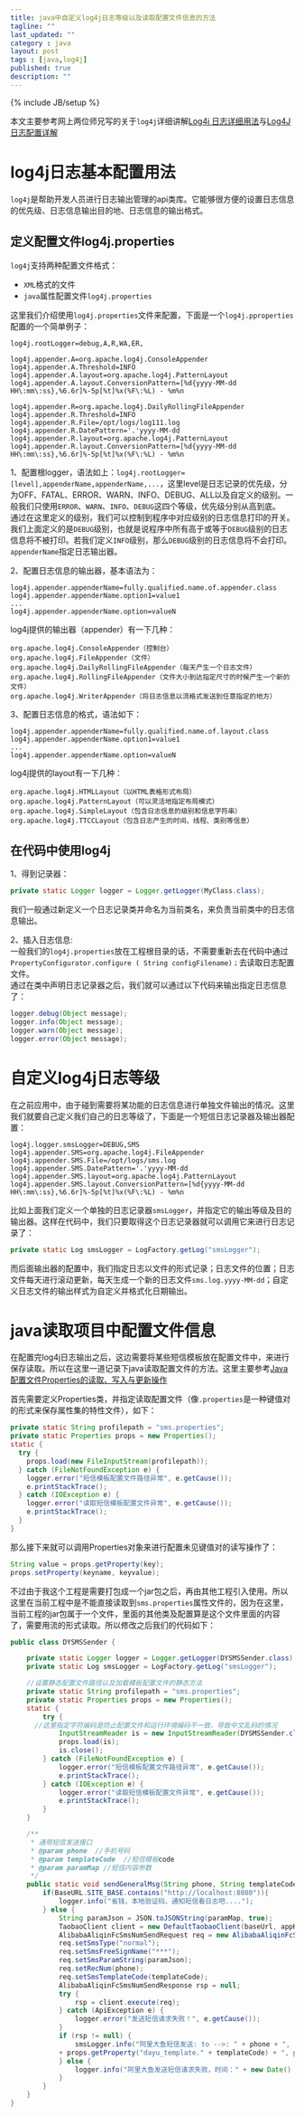 ```yaml
---
title: java中自定义log4j日志等级以及读取配置文件信息的方法
tagline: ""
last_updated: ""
category : java
layout: post
tags : [java,log4j]
published: true
description: ""
---
```

{% include JB/setup %}

本文主要参考网上两位师兄写的关于`log4j`详细讲解[Log4j 日志详细用法](http://blog.csdn.net/ithomer/article/details/38021077)与[Log4J日志配置详解](http://www.cnblogs.com/ITtangtang/p/3926665.html)  

# log4j日志基本配置用法  

`log4j`是帮助开发人员进行日志输出管理的api类库。它能够很方便的设置日志信息的优先级、日志信息输出目的地、日志信息的输出格式。  

## 定义配置文件log4j.properties  

`log4j`支持两种配置文件格式：  
* `XML`格式的文件  
* `java`属性配置文件`log4j.properties`  

这里我们介绍使用`log4j.properties`文件来配置，下面是一个`log4j.pproperties`配置的一个简单例子：  

```
log4j.rootLogger=debug,A,R,WA,ER,

log4j.appender.A=org.apache.log4j.ConsoleAppender
log4j.appender.A.Threshold=INFO
log4j.appender.A.layout=org.apache.log4j.PatternLayout
log4j.appender.A.layout.ConversionPattern=[%d{yyyy-MM-dd HH\:mm\:ss},%6.6r]%-5p[%t]%x(%F\:%L) - %m%n   

log4j.appender.R=org.apache.log4j.DailyRollingFileAppender
log4j.appender.R.Threshold=INFO
log4j.appender.R.File=/opt/logs/log111.log
log4j.appender.R.DatePattern='.'yyyy-MM-dd
log4j.appender.R.layout=org.apache.log4j.PatternLayout
log4j.appender.R.layout.ConversionPattern=[%d{yyyy-MM-dd HH\:mm\:ss},%6.6r]%-5p[%t]%x(%F\:%L) - %m%n
```  

1、配置根logger，语法如上：`log4j.rootLogger=[level],appenderName,appenderName,...`，这里level是日志记录的优先级，分为OFF、FATAL、ERROR、WARN、INFO、DEBUG、ALL以及自定义的级别。一般我们只使用`ERROR`、`WARN`、`INFO`、`DEBUG`这四个等级，优先级分别从高到底。  
通过在这里定义的级别，我们可以控制到程序中对应级别的日志信息打印的开关。我们上面定义的是`DEBUG`级别，也就是说程序中所有高于或等于`DEBUG`级别的日志信息将不被打印。若我们定义`INFO`级别，那么`DEBUG`级别的日志信息将不会打印。`appenderName`指定日志输出器。  

2、配置日志信息的输出器，基本语法为：  

```
log4j.appender.appenderName=fully.qualified.name.of.appender.class
log4j.appender.appenderName.option1=value1
...
log4j.appender.appenderName.option=valueN
```  

log4j提供的输出器（appender）有一下几种：  

```
org.apache.log4j.ConsoleAppender（控制台）
org.apache.log4j.FileAppender（文件）
org.apache.log4j.DailyRollingFileAppender（每天产生一个日志文件）
org.apache.log4j.RollingFileAppender（文件大小到达指定尺寸的时候产生一个新的文件）
org.apache.log4j.WriterAppender（将日志信息以流格式发送到任意指定的地方）
```  

3、配置日志信息的格式，语法如下：  

```
log4j.appender.appenderName=fully.qualified.name.of.layout.class
log4j.appender.appenderName.option1=value1
...
log4j.appender.appenderName.option=valueN
```  

log4j提供的layout有一下几种：  

```
org.apache.log4j.HTMLLayout（以HTML表格形式布局）
org.apache.log4j.PatternLayout（可以灵活地指定布局模式）
org.apache.log4j.SimpleLayout（包含日志信息的级别和信息字符串）
org.apache.log4j.TTCCLayout（包含日志产生的时间、线程、类别等信息）
```  

## 在代码中使用log4j  

1、得到记录器：  

```java
private static Logger logger = Logger.getLogger(MyClass.class);
```  

我们一般通过新定义一个日志记录类并命名为当前类名，来负责当前类中的日志信息输出。  

2、插入日志信息:  
一般我们的`log4j.properties`放在工程根目录的话，不需要重新去在代码中通过`PropertyConfigurator.configure ( String configFilename)；`去读取日志配置文件。  
通过在类中声明日志记录器之后，我们就可以通过以下代码来输出指定日志信息了：  

```java
logger.debug(Object message);
logger.info(Object message);
logger.warn(Object message);
logger.error(Object message);
```  

# 自定义log4j日志等级  

在之前应用中，由于碰到需要将某功能的日志信息进行单独文件输出的情况。这里我们就要自己定义我们自己的日志等级了，下面是一个短信日志记录器及输出器配置：  

```
log4j.logger.smsLogger=DEBUG,SMS
log4j.appender.SMS=org.apache.log4j.FileAppender
log4j.appender.SMS.File=/opt/logs/sms.log
log4j.appender.SMS.DatePattern='.'yyyy-MM-dd
log4j.appender.SMS.layout=org.apache.log4j.PatternLayout
log4j.appender.SMS.layout.ConversionPattern=[%d{yyyy-MM-dd HH\:mm\:ss},%6.6r]%-5p[%t]%x(%F\:%L) - %m%n
```  

比如上面我们定义一个单独的日志记录器`smsLogger`，并指定它的输出等级及目的输出器。这样在代码中，我们只要取得这个日志记录器就可以调用它来进行日志记录了：  

```java
private static Log smsLogger = LogFactory.getLog("smsLogger");
```  

而后面输出器的配置中，我们指定日志以文件的形式记录；日志文件的位置；日志文件每天进行滚动更新，每天生成一个新的日志文件`sms.log.yyyy-MM-dd`；自定义日志文件的输出样式为自定义并格式化日期输出。  

# java读取项目中配置文件信息  

在配置完log4j日志输出之后，这边需要将某些短信模板放在配置文件中，来进行保存读取。所以在这里一道记录下java读取配置文件的方法。这里主要参考[Java配置文件Properties的读取、写入与更新操作](http://blog.csdn.net/thl331860203/article/details/7239937)  

首先需要定义Properties类，并指定读取配置文件（像`.properties`是一种键值对的形式来保存属性集的特性文件），如下：  

```java
private static String profilepath = "sms.properties";
private static Properties props = new Properties();
static {
  try {
    props.load(new FileInputStream(profilepath));
  } catch (FileNotFoundException e) {
    logger.error("短信模板配置文件路径异常", e.getCause());
    e.printStackTrace();
  } catch (IOException e) {
    logger.error("读取短信模板配置文件异常", e.getCause());
    e.printStackTrace();
  }
}
```  

那么接下来就可以调用Properties对象来进行配置未见键值对的读写操作了：  

```java
String value = props.getProperty(key);
props.setProperty(keyname, keyvalue);
```  

不过由于我这个工程是需要打包成一个jar包之后，再由其他工程引入使用。所以这里在当前工程中是不能直接读取到`sms.properties`属性文件的，因为在这里，当前工程的jar包属于一个文件，里面的其他类及配置算是这个文件里面的内容了，需要用流的形式读取。所以修改之后我们的代码如下：  

```java
public class DYSMSSender {

	private static Logger logger = Logger.getLogger(DYSMSSender.class);
	private static Log smsLogger = LogFactory.getLog("smsLogger");

	//设置静态配置文件路径以及加载模板配置文件的静态方法
	private static String profilepath = "sms.properties";
	private static Properties props = new Properties();
	static {
		try {
      //这里指定字符编码是防止配置文件和运行环境编码不一致，导致中文乱码的情况
			InputStreamReader is = new InputStreamReader(DYSMSSender.class.getClassLoader().getResourceAsStream(profilepath), "UTF-8");
			props.load(is);
			is.close();
		} catch (FileNotFoundException e) {
			logger.error("短信模板配置文件路径异常", e.getCause());
			e.printStackTrace();
		} catch (IOException e) {
			logger.error("读取短信模板配置文件异常", e.getCause());
			e.printStackTrace();
		}
	}

	/**
	 * 通用短信发送接口
	 * @param phone  //手机号码
	 * @param templateCode  //短信模板code
	 * @param paramMap //短信内容参数
	 */
	public static void sendGeneralMsg(String phone, String templateCode, Map<String, String> paramMap) {
		if(BaseURL.SITE_BASE.contains("http://localhost:8080")){
			logger.info("省钱，本地验证码、通知短信看日志吧....");
		} else {
			String paramJson = JSON.toJSONString(paramMap, true);
			TaobaoClient client = new DefaultTaobaoClient(baseUrl, appKey, appSecret);
			AlibabaAliqinFcSmsNumSendRequest req = new AlibabaAliqinFcSmsNumSendRequest();
			req.setSmsType("normal");
			req.setSmsFreeSignName("***");
			req.setSmsParamString(paramJson);
			req.setRecNum(phone);
			req.setSmsTemplateCode(templateCode);
			AlibabaAliqinFcSmsNumSendResponse rsp = null;
			try {
				rsp = client.execute(req);
			} catch (ApiException e) {
				logger.error("发送短信请求失败！", e.getCause());
			}
			if (rsp != null) {
				smsLogger.info("阿里大鱼短信发送: to -->: " + phone + ", template -->: "
			+ props.getProperty("dayu_template." + templateCode) + ", params -->: " + paramJson);
			} else {
				logger.info("阿里大鱼发送短信请求失败，时间：" + new Date() + "，号码：" + phone);
			}
		}
	}
}
```  
